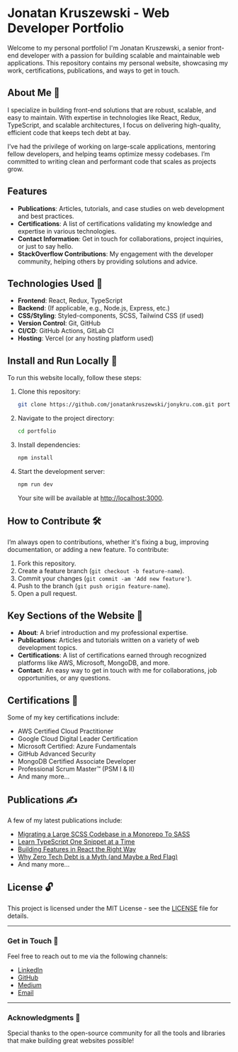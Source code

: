 # Jonatan Kruszewski - Web Developer Portfolio

Welcome to my personal portfolio! I'm Jonatan Kruszewski, a senior front-end developer with a passion for building scalable and maintainable web applications. This repository contains my personal website, showcasing my work, certifications, publications, and ways to get in touch.

## About Me 👋

I specialize in building front-end solutions that are robust, scalable, and easy to maintain. With expertise in technologies like React, Redux, TypeScript, and scalable architectures, I focus on delivering high-quality, efficient code that keeps tech debt at bay.

I’ve had the privilege of working on large-scale applications, mentoring fellow developers, and helping teams optimize messy codebases. I’m committed to writing clean and performant code that scales as projects grow.

## Features

- **Publications**: Articles, tutorials, and case studies on web development and best practices.
- **Certifications**: A list of certifications validating my knowledge and expertise in various technologies.
- **Contact Information**: Get in touch for collaborations, project inquiries, or just to say hello.
- **StackOverflow Contributions**: My engagement with the developer community, helping others by providing solutions and advice.

## Technologies Used 🚀

- **Frontend**: React, Redux, TypeScript
- **Backend**: (If applicable, e.g., Node.js, Express, etc.)
- **CSS/Styling**: Styled-components, SCSS, Tailwind CSS (if used)
- **Version Control**: Git, GitHub
- **CI/CD**: GitHub Actions, GitLab CI
- **Hosting**: Vercel (or any hosting platform used)

## Install and Run Locally 🔧

To run this website locally, follow these steps:

1. Clone this repository:
   ```bash
   git clone https://github.com/jonatankruszewski/jonykru.com.git portfolio
   ```

2. Navigate to the project directory:
   ```bash
   cd portfolio
   ```

3. Install dependencies:
   ```bash
   npm install
   ```

4. Start the development server:
   ```bash
   npm run dev
   ```

   Your site will be available at [http://localhost:3000](http://localhost:3000).

## How to Contribute 🛠️

I’m always open to contributions, whether it's fixing a bug, improving documentation, or adding a new feature. To contribute:

1. Fork this repository.
2. Create a feature branch (`git checkout -b feature-name`).
3. Commit your changes (`git commit -am 'Add new feature'`).
4. Push to the branch (`git push origin feature-name`).
5. Open a pull request.

## Key Sections of the Website 📄

- **About**: A brief introduction and my professional expertise.
- **Publications**: Articles and tutorials written on a variety of web development topics.
- **Certifications**: A list of certifications earned through recognized platforms like AWS, Microsoft, MongoDB, and more.
- **Contact**: An easy way to get in touch with me for collaborations, job opportunities, or any questions.

## Certifications 📜

Some of my key certifications include:

- AWS Certified Cloud Practitioner
- Google Cloud Digital Leader Certification
- Microsoft Certified: Azure Fundamentals
- GitHub Advanced Security
- MongoDB Certified Associate Developer
- Professional Scrum Master™ (PSM I & II)
- And many more...

## Publications ✍️

A few of my latest publications include:

- [Migrating a Large SCSS Codebase in a Monorepo To SASS](https://example.com)
- [Learn TypeScript One Snippet at a Time](https://example.com)
- [Building Features in React the Right Way](https://example.com)
- [Why Zero Tech Debt is a Myth (and Maybe a Red Flag)](https://example.com)
- And many more...

## License 🔓

This project is licensed under the MIT License - see the [LICENSE](LICENSE) file for details.

---

### Get in Touch 💬

Feel free to reach out to me via the following channels:

- [LinkedIn](https://www.linkedin.com/in/jonatan-kruszewski)
- [GitHub](https://github.com/jonatan-kruszewski)
- [Medium](https://medium.com/@jonatan.kruszewski)
- [Email](mailto:jacob@google.com)

---

### Acknowledgments 🙏

Special thanks to the open-source community for all the tools and libraries that make building great websites possible!
